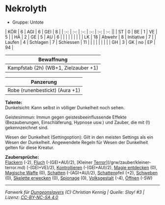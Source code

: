 # Nekrolyth  
- Gruppe: Untote  

| KÖR    | 6  | AGI      | 6  | GEI        | 8  |
| :-: | :-: | :-: | :-: | :-: | :-: ||
| ST     | 0  | BE       | 1  | VE         | 5  |
| HÄ     | 2  | GE       | 5  | AU         | 6  |
|        |    |          |    |            |    |
| LK     | 18 | Abwehr   | 8  | Initiative | 7  |
| Laufen | 4  | Schlagen | 7  | Schiessen  | 11 |
|        |    |          |    |            |    |
| GH     | 3  | GK       | no | EP         | 94 |


| Bewaffnung |
| --- |
| Kampfstab (2h) (WB+1, Zielzauber +1) |


| Panzerung |
| --- |
| Robe (runenbestickt) (Aura +1) |


**Talente:**  
Dunkelsicht: Kann selbst in völliger Dunkelheit noch sehen.

Geistesimmun: Immun gegen geistesbeeinflussende Effekte (Bezauberungen, Einschläferung, Hypnose usw.) und Zauber, die mit (!) gekennzeichnet sind.

Wesen der Dunkelheit (Settingoption): Gilt in den meisten Settings als ein Wesen der Dunkelheit. Angewendete Regeln für Wesen der Dunkelheit gelten für diese Kreatur.


**Zaubersprüche:**  
[Flackern](/grw/zauber/flackern.md) (-2), [Fluch](/grw/zauber/fluch.md) (-(GEI+AU)/2), [Kleiner [Terror](/grw/zauber/terror.md)](/grw/zauber/kleiner-terror.md) (-(GEI+VE)/2), [Kontrollieren](/grw/zauber/kontrollieren.md) (-(GEI+AU)/2), [Magie entdecken](/grw/zauber/magie-entdecken.md) (0), [Magische Waffe](/grw/zauber/magische-waffe.md) (0), [Schatten](/grw/zauber/schatten.md) (-(AGI+AU)/2), [Schatten](/grw/zauber/schatten.md)pfeil (+2), [Schweben](/grw/zauber/schweben.md) (0), [Skelette erwecken](/grw/zauber/skelette-erwecken.md) (0), [Spionage](/grw/zauber/spionage.md) (0), [Volksgestalt](/grw/zauber/volksgestalt.md) (-4), [Öffnen](/grw/zauber/oeffnen.md) (-SW)




___
*Fanwerk für [Dungeonslayers](https://www.dungeonslayers.net/) (C) Christian Kennig | Quelle: Slay! #3 | Lizenz: [CC-BY-NC-SA 4.0](https://creativecommons.org/licenses/by-nc-sa/4.0/deed.de)*